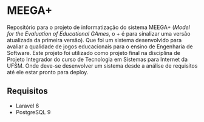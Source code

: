# MEEGA+

Repositório para o projeto de informatização do sistema MEEGA+ (*Model for the Evaluation of Educational GAmes*, o + é para sinalizar uma versão atualizada da primeira versão). Que foi um sistema desenvolvido para avaliar a qualidade de jogos educacionais para o ensino de Engenharia de Software.
Este projeto foi utilizado como projeto final na disciplina de Projeto Integrador do curso de Tecnologia em Sistemas para Internet da UFSM. Onde deve-se desenvolver um sistema desde a análise de requisitos até ele estar pronto para deploy.

## Requisitos

* Laravel 6
* PostgreSQL 9
